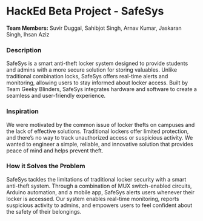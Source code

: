 # HackEd Beta Project - SafeSys
**Team Members:** Suvir Duggal, Sahibjot Singh, Arnav Kumar, Jaskaran Singh, Ihsan Aziz

### Description
SafeSys is a smart anti-theft locker system designed to provide students and admins with a more secure solution for storing valuables. Unlike traditional combination locks, SafeSys offers real-time alerts and monitoring, allowing users to stay informed about locker access. Built by Team Geeky Blinders, SafeSys integrates hardware and software to create a seamless and user-friendly experience.

### Inspiration
We were motivated by the common issue of locker thefts on campuses and the lack of effective solutions. Traditional lockers offer limited protection, and there’s no way to track unauthorized access or suspicious activity. We wanted to engineer a simple, reliable, and innovative solution that provides peace of mind and helps prevent theft.

### How it Solves the Problem
SafeSys tackles the limitations of traditional locker security with a smart anti-theft system. Through a combination of MUX switch-enabled circuits, Arduino automation, and a mobile app, SafeSys alerts users whenever their locker is accessed. Our system enables real-time monitoring, reports suspicious activity to admins, and empowers users to feel confident about the safety of their belongings.
